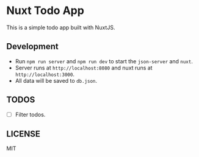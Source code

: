 # Nuxt Todo App

This is a simple todo app built with NuxtJS.

## Development

- Run `npm run server` and `npm run dev` to start the `json-server` and `nuxt`.
- Server runs at `http://localhost:8080` and nuxt runs at `http://localhost:3000`.
- All data will be saved to `db.json`.

## TODOS

- [ ] Filter todos.

## LICENSE

MIT
